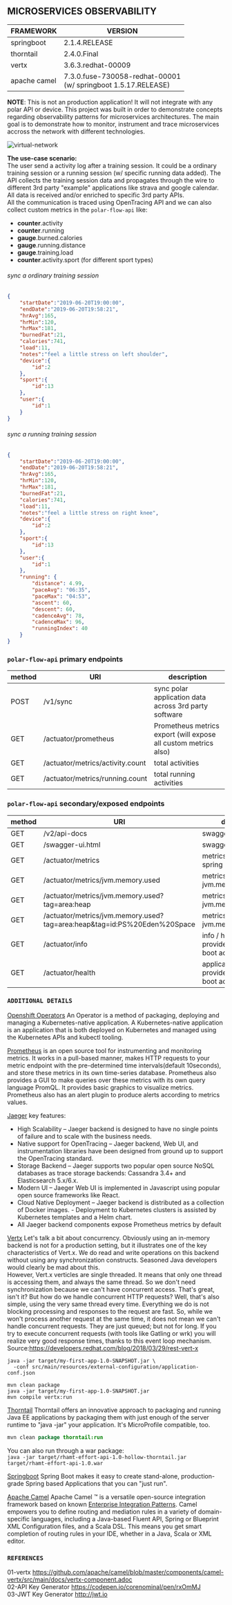 ## MICROSERVICES OBSERVABILITY

| FRAMEWORK       | VERSION              |
| --------------- | -------------------- |
| springboot      | 2.1.4.RELEASE        |
| thorntail       | 2.4.0.Final          |
| vertx           | 3.6.3.redhat-00009   |
| apache camel    | 7.3.0.fuse-730058-redhat-00001<br>(w/ springboot 1.5.17.RELEASE) |

 <b>NOTE</b>: This is not an production application! It will not integrate with any polar API or device. 
 This project was built in order to demonstrate concepts regarding observability patterns for microservices architectures.
 The main goal is to demonstrate how to monitor, instrument and trace microservices accross the 
 network with different technologies.

![virtual-network](_images/architecture-view.png "virsh net-dumpxml default > default.xml")

<b>The use-case scenario:</b><br>
The user send a activity log after a training session. It could be a ordinary training session or a running session (w/ specific running data added).
The API collects the training session data and propagates through the wire to different 3rd party "example" applications like strava and google calendar.
All data is received and/or enriched to specific 3rd party APIs.<br>All the communication is traced using OpenTracing API and we can also collect custom metrics in the `polar-flow-api` like:  
- <b>counter</b>.activity
- <b>counter</b>.running
- <b>gauge</b>.burned.calories
- <b>gauge</b>.running.distance
- <b>gauge</b>.training.load
- <b>counter</b>.activity.sport (for different sport types)

###### sync a ordinary training session
```json
{
	"startDate":"2019-06-20T19:00:00",
	"endDate":"2019-06-20T19:58:21",
	"hrAvg":165,
	"hrMin":120,
	"hrMax":181,
	"burnedFat":21,
	"calories":741,
	"load":11,
	"notes":"feel a little stress on left shoulder",
	"device":{
		"id":2
	},
	"sport":{
		"id":13
	},
	"user":{
		"id":1
	}
}
```

###### sync a running training session
```json
{
	"startDate":"2019-06-20T19:00:00",
	"endDate":"2019-06-20T19:58:21",
	"hrAvg":165,
	"hrMin":120,
	"hrMax":181,
	"burnedFat":21,
	"calories":741,
	"load":11,
	"notes":"feel a little stress on right knee",
	"device":{
		"id":2
	},
	"sport":{
		"id":13
	},
	"user":{
		"id":1
	},
	"running": {
		"distance": 4.99,
		"paceAvg": "06:35",
		"paceMax": "04:53",
		"ascent": 60,
		"descent": 60,
		"cadenceAvg": 78,
		"cadenceMax": 96,
		"runningIndex": 40
	}
}
```

### `polar-flow-api` primary endpoints

| method | URI | description |
| ------ | --- | ---------- |
| POST   |/v1/sync         | sync polar application data across 3rd party software |
| GET    |/actuator/prometheus | Prometheus metrics export (will expose all custom metrics also) |
| GET    |/actuator/metrics/activity.count | total activities |
| GET    |/actuator/metrics/running.count | total running activities |
 
### `polar-flow-api` secondary/exposed endpoints

| method | URI | description |
| ------ | --- | ---------- |
| GET    |/v2/api-docs     | swagger json |
| GET    |/swagger-ui.html | swagger html |
| GET    |/actuator/metrics| metrics - provided by spring boot actuator |
| GET    |/actuator/metrics/jvm.memory.used | metrics: jvm.memory.used |
| GET    |/actuator/metrics/jvm.memory.used?tag=area:heap | metrics: jvm.memory.used:heap |
| GET    |/actuator/metrics/jvm.memory.used?tag=area:heap&tag=id:PS%20Eden%20Space | metrics: jvm.memory.used:eden |
| GET    |/actuator/info   | info / heartbeat - provided by spring boot actuator |
| GET    |/actuator/health | application health - provided by spring boot actuator |

### `ADDITIONAL DETAILS`

[Openshift Operators](https://www.openshift.com/learn/topics/operators) An Operator is a method of packaging, deploying and managing a Kubernetes-native application. A Kubernetes-native application is an application that is both deployed on Kubernetes and managed using the Kubernetes APIs and kubectl tooling. 

[Prometheus](https://prometheus.io) is an open source tool for instrumenting and monitoring metrics. It works in a pull-based manner, makes HTTP requests to your metric endpoint with the pre-determined time intervals(default 10seconds), and store these metrics in its own time-series database. Prometheus also provides a GUI to make queries over these metrics with its own query language PromQL. It provides basic graphics to visualize metrics. Prometheus also has an alert plugin to produce alerts according to metrics values.

[Jaeger](https://www.jaegertracing.io) key features:
- High Scalability – Jaeger backend is designed to have no single points of failure and to scale with the business needs.
- Native support for OpenTracing – Jaeger backend, Web UI, and instrumentation libraries have been designed from ground up to support the OpenTracing standard.
- Storage Backend – Jaeger supports two popular open source NoSQL databases as trace storage backends: Cassandra 3.4+ and Elasticsearch 5.x/6.x.
- Modern UI – Jaeger Web UI is implemented in Javascript using popular open source frameworks like React.
- Cloud Native Deployment – Jaeger backend is distributed as a collection of Docker images. - Deployment to Kubernetes clusters is assisted by Kubernetes templates and a Helm chart.
- All Jaeger backend components expose Prometheus metrics by default

[Vertx](https://vertx.io) Let's talk a bit about concurrency. Obviously using an in-memory backend is not for a production setting, but it illustrates one of the key characteristics of Vert.x. We do read and write operations on this backend without using any synchronization constructs. Seasoned Java developers would clearly be mad about this.<br>
However, Vert.x verticles are single threaded. It means that only one thread is accessing them, and always the same thread. So we don't need synchronization because we can't have concurrent access. That's great, isn't it? But how do we handle concurrent HTTP requests? Well, that's also simple, using the very same thread every time. Everything we do is not blocking processing and responses to the request are fast. So, while we won't process another request at the same time, it does not mean we can't handle concurrent requests. They are just queued; but not for long. If you try to execute concurrent requests (with tools like Gatling or wrk) you will realize very good response times, thanks to this event loop mechanism.<br>
Source:https://developers.redhat.com/blog/2018/03/29/rest-vert-x


```
java -jar target/my-first-app-1.0-SNAPSHOT.jar \
  -conf src/main/resources/external-configuration/application-conf.json
```

```
mvn clean package
java -jar target/my-first-app-1.0-SNAPSHOT.jar
mvn compile vertx:run
```

[Thorntail](https://thorntail.io) Thorntail offers an innovative approach to packaging and running Java EE applications by packaging them with just enough of the server runtime to "java -jar" your application. It's MicroProfile compatible, too.
```java
mvn clean package thorntail:run
```

You can also run through a war package:<br>
`java -jar target/rhamt-effort-api-1.0-hollow-thorntail.jar target/rhamt-effort-api-1.0.war`

[Springboot](https://spring.io/projects/spring-boot)
Spring Boot makes it easy to create stand-alone, production-grade Spring based Applications that you can "just run".

[Apache Camel]()
Apache Camel ™ is a versatile open-source integration framework based on known [Enterprise Integration Patterns](https://camel.apache.org/enterprise-integration-patterns.html).
Camel empowers you to define routing and mediation rules in a variety of domain-specific languages, including a Java-based Fluent API, Spring or Blueprint XML Configuration files, and a Scala DSL. This means you get smart completion of routing rules in your IDE, whether in a Java, Scala or XML editor.

### `REFERENCES`

01-vertx
https://github.com/apache/camel/blob/master/components/camel-vertx/src/main/docs/vertx-component.adoc<br>
02-API Key Generator
https://codepen.io/corenominal/pen/rxOmMJ<br>
03-JWT Key Generator
http://jwt.io
